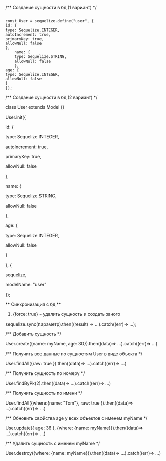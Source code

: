 /** Создание сущности в бд (1 вариант) */
```

const User = sequelize.define("user", {
id: {
type: Sequelize.INTEGER,
autoIncrement: true,
primaryKey: true,
allowNull: false
},
	name: {
	type: Sequelize.STRING,
	allowNull: false
	},
age: {
type: Sequelize.INTEGER,
allowNull: false
}
});
```
/** Создание сущности в бд (2 вариант) */

class User extends Model {}

User.init({

id: {

type: Sequelize.INTEGER,

autoIncrement: true,

primaryKey: true,

allowNull: false

},

name: {

type: Sequelize.STRING,

allowNull: false

},

age: {

type: Sequelize.INTEGER,

allowNull: false

}

}, {

sequelize,

modelName: "user"

});

** Синхронизация с бд **

1) {force: true} - удалить сущность и создать заного

sequelize.sync(параметр).then((result) => ...).catch((err)=> ...);

/** Добавить сущность */

User.create({name: myName, age: 30}).then((data)=> ...).catch((err)=> ...)

/** Получить все данные по сущностям User в виде объекта */

User.findAll({raw: true }).then((data)=> ...).catch((err)=> ...)

/** Получить сущность по номеру */

User.findByPk(2).then((data)=> ...).catch((err)=> ...)

/** Получить сущность по имени */

User.findAll({where:{name: "Tom"}, raw: true }).then((data)=> ...).catch((err)=> ...)

/** Обновить свойства age у всех объектов с именем myName */

User.update({ age: 36 }, {where: {name: myName}}).then((data)=> ...).catch((err)=> ...)

/** Удалить сущность c именем myName */

User.destroy({where: {name: myName}}).then((data)=> ...).catch((err)=> ...)
<!--stackedit_data:
eyJoaXN0b3J5IjpbMjA2ODI1NDc1Niw0OTc4MTg4MTAsMTI4OT
YxMjQyN119
-->